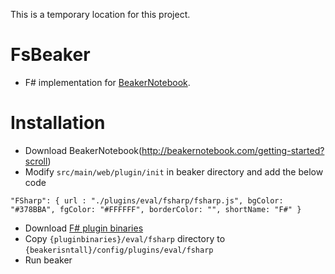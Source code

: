 This is a temporary location for this project.

# FsBeaker
* F# implementation for [BeakerNotebook](http://beakernotebook.com/).

# Installation
* Download BeakerNotebook(http://beakernotebook.com/getting-started?scroll)
* Modify `src/main/web/plugin/init` in beaker directory and add the below code

```
"FSharp": { url : "./plugins/eval/fsharp/fsharp.js", bgColor: "#378BBA", fgColor: "#FFFFFF", borderColor: "", shortName: "F#" }
```

* Download [F# plugin binaries](https://github.com/BayardRock/FsBeaker/releases)
* Copy `{pluginbinaries}/eval/fsharp` directory to `{beakerisntall}/config/plugins/eval/fsharp`
* Run beaker